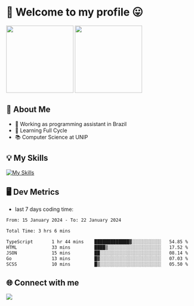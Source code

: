# 🎉 Welcome to my profile 😛

<div>
  <img height="180em" src="https://github-readme-stats.vercel.app/api?username=VinicciusSantos&show_icons=true&icon_color=fff&include_all_commits=true&count_private=true&bg_color=30,000,000&title_color=fff&text_color=fff"/>
  <img height="180em" src="https://github-readme-stats.vercel.app/api/top-langs/?username=VinicciusSantos&langs_count=8&layout=compact&include_all_commits=true&count_private=true&bg_color=30,000,000&title_color=fff&text_color=fff"/>
</div>

## 📖 About Me
- 🔭 Working as programming assistant in Brazil
- 🌱 Learning Full Cycle
- 📚 Computer Science at UNIP

## 💡 My Skills

[![My Skills](https://skills.thijs.gg/icons?i=angular,react,styledcomponents,jest,html,css,sass,bootstrap,ts,js,go,nodejs,express,nestjs,git,c,py,postgres,mysql,sqlite,docker,graphql)](https://github.com/VinicciusSantos)

## 🖥️ Dev Metrics

- last 7 days coding time:

<!--START_SECTION:waka-->

```txt
From: 15 January 2024 - To: 22 January 2024

Total Time: 3 hrs 6 mins

TypeScript       1 hr 44 mins    █████████████▓░░░░░░░░░░░   54.85 %
HTML             33 mins         ████▒░░░░░░░░░░░░░░░░░░░░   17.52 %
JSON             15 mins         ██░░░░░░░░░░░░░░░░░░░░░░░   08.14 %
Go               13 mins         █▓░░░░░░░░░░░░░░░░░░░░░░░   07.03 %
SCSS             10 mins         █▒░░░░░░░░░░░░░░░░░░░░░░░   05.50 %
```

<!--END_SECTION:waka-->

## 🌐 Connect with me

<a href="https://www.linkedin.com/in/vinicius-guedes-b817aa223/"><img src="https://img.shields.io/badge/LinkedIn-0077B5?style=for-the-badge&logo=linkedin&logoColor=white"/></a>

